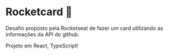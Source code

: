 # Rocketcard 🚀

Desafio proposto pela Rocketseat de fazer um card utilizando as informações da API do github.

Projeto em React, TypeScript!
